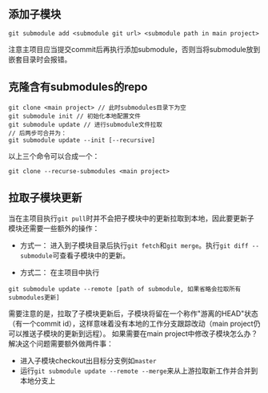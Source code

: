 ## 添加子模块
```
git submodule add <submodule git url> <submodule path in main project>
```
注意主项目应当提交commit后再执行添加submodule，否则当将submodule放到嵌套目录时会报错。

## 克隆含有submodules的repo
```
git clone <main project> // 此时submodules目录下为空
git submodule init // 初始化本地配置文件
git submodule update // 进行submodule文件拉取
// 后两步可合并为：
git submodule update --init [--recursive]
```
以上三个命令可以合成一个：
```
git clone --recurse-submodules <main project>
```
## 拉取子模块更新
当在主项目执行`git pull`时并不会把子模块中的更新拉取到本地，因此要更新子模块还需要一些额外的操作：

- 方式一：
进入到子模块目录后执行`git fetch`和`git merge`。执行`git diff --submodule`可查看子模块中的更新。

- 方式二：
在主项目中执行
```
git submodule update --remote [path of submodule, 如果省略会拉取所有submodules更新]
```
需要注意的是，拉取了子模块更新后，子模块将留在一个称作"游离的HEAD"状态（有一个commit id），这样意味着没有本地的工作分支跟踪改动（main project仍可以推送子模块的更新到远程）。
如果需要在main project中修改子模块怎么办？解决这个问题需要额外做两件事：
- 进入子模块checkout出目标分支例如`master`
- 运行`git submodule update --remote --merge`来从上游拉取新工作并合并到本地分支上

